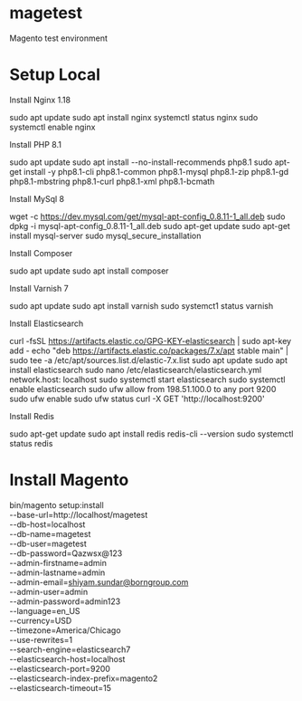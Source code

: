 # magetest
Magento test environment


Setup Local
============================

Install Nginx 1.18

sudo apt update
sudo apt install nginx
systemctl status nginx
sudo systemctl enable nginx

Install PHP 8.1

sudo apt update
sudo apt install --no-install-recommends php8.1
sudo apt-get install -y php8.1-cli php8.1-common php8.1-mysql php8.1-zip php8.1-gd php8.1-mbstring php8.1-curl php8.1-xml php8.1-bcmath

Install MySql 8

wget -c https://dev.mysql.com/get/mysql-apt-config_0.8.11-1_all.deb
sudo dpkg -i mysql-apt-config_0.8.11-1_all.deb
sudo apt-get update
sudo apt-get install mysql-server
sudo mysql_secure_installation

Install Composer

sudo apt update
sudo apt install composer

Install Varnish 7

sudo apt update
sudo apt install varnish
sudo systemct1 status varnish

Install Elasticsearch

curl -fsSL https://artifacts.elastic.co/GPG-KEY-elasticsearch | sudo apt-key add -
echo "deb https://artifacts.elastic.co/packages/7.x/apt stable main" | sudo tee -a /etc/apt/sources.list.d/elastic-7.x.list
sudo apt update
sudo apt install elasticsearch
sudo nano /etc/elasticsearch/elasticsearch.yml
    network.host: localhost
sudo systemctl start elasticsearch
sudo systemctl enable elasticsearch
sudo ufw allow from 198.51.100.0 to any port 9200
sudo ufw enable
sudo ufw status
curl -X GET 'http://localhost:9200'

Install Redis

sudo apt-get update
sudo apt install redis
redis-cli --version
sudo systemctl status redis



Install Magento
===================================

bin/magento setup:install \
--base-url=http://localhost/magetest \
--db-host=localhost \
--db-name=magetest \
--db-user=magetest \
--db-password=Qazwsx@123 \
--admin-firstname=admin \
--admin-lastname=admin \
--admin-email=shiyam.sundar@borngroup.com \
--admin-user=admin \
--admin-password=admin123 \
--language=en_US \
--currency=USD \
--timezone=America/Chicago \
--use-rewrites=1 \
--search-engine=elasticsearch7 \
--elasticsearch-host=localhost \
--elasticsearch-port=9200 \
--elasticsearch-index-prefix=magento2 \
--elasticsearch-timeout=15



